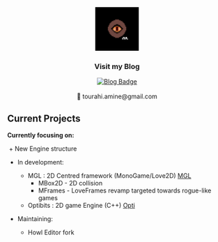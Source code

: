 <div id="header" align="center">
  <img src="https://github.com/Tourahi/Tourahi/blob/master/logo.png" width="100"/>
</div>

<div id="badges" align="center">
  <h3> Visit my Blog </h3>
  <a href="https://atblog.neocities.org/">
    <img src="https://img.shields.io/static/v1?label=Blog&message=atBlog&color=A25B15" alt="Blog Badge"/>
  </a>
</div>
<br/> 

 <div id="header" align="center">
  📧 tourahi.amine@gmail.com
</div>
<h2>Current Projects</h2>
<b>Currently focusing on:</b> 

​	+ New Engine structure

* In development:
  * MGL : 2D Centred framework (MonoGame/Love2D)  [MGL](https://github.com/MoonGameLab)
    * MBox2D - 2D collision
    * MFrames - LoveFrames revamp targeted towards rogue-like games 
  * Optibits : 2D game Engine (C++) [Opti](https://github.com/Tourahi/Optibits)
  
* Maintaining:
  * Howl Editor fork
